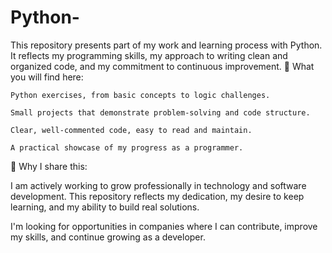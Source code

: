 # Python-

This repository presents part of my work and learning process with Python. It reflects my programming skills, my approach to writing clean and organized code, and my commitment to continuous improvement.
🔹 What you will find here:

    Python exercises, from basic concepts to logic challenges.

    Small projects that demonstrate problem-solving and code structure.

    Clear, well-commented code, easy to read and maintain.

    A practical showcase of my progress as a programmer.

🔹 Why I share this:

I am actively working to grow professionally in technology and software development. This repository reflects my dedication, my desire to keep learning, and my ability to build real solutions.

I'm looking for opportunities in companies where I can contribute, improve my skills, and continue growing as a developer.
